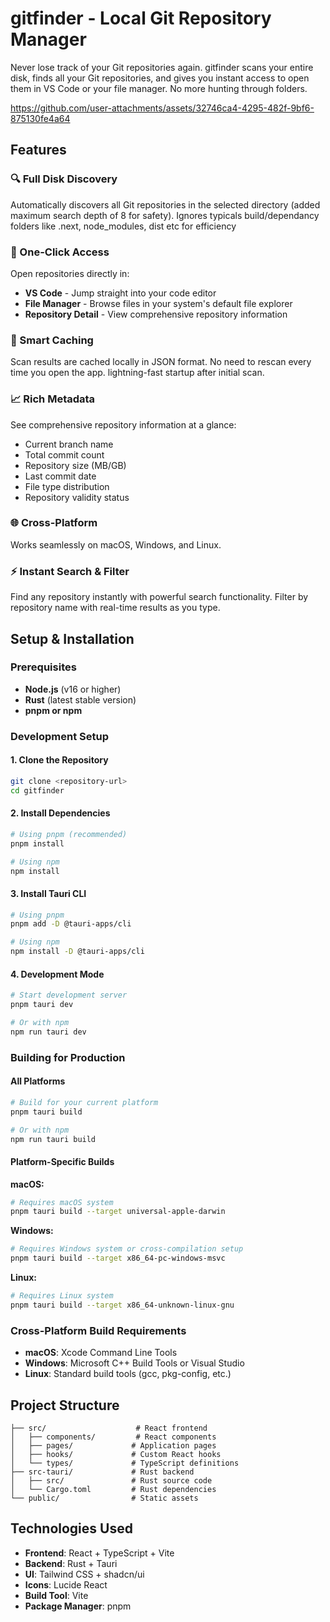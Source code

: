 # gitfinder - Local Git Repository Manager

Never lose track of your Git repositories again. gitfinder scans your entire disk, finds all your Git repositories, and gives you instant access to open them in VS Code or your file manager. No more hunting through folders.



https://github.com/user-attachments/assets/32746ca4-4295-482f-9bf6-875130fe4a64



## Features

### 🔍 Full Disk Discovery
Automatically discovers all Git repositories in the selected directory (added maximum search depth of 8 for safety).
Ignores typicals build/dependancy folders like .next, node_modules, dist etc for efficiency 

### 🚀 One-Click Access
Open repositories directly in:
- **VS Code** - Jump straight into your code editor
- **File Manager** - Browse files in your system's default file explorer
- **Repository Detail** - View comprehensive repository information

### 💾 Smart Caching
Scan results are cached locally in JSON format. No need to rescan every time you open the app. lightning-fast startup after initial scan.

### 📈 Rich Metadata
See comprehensive repository information at a glance:
- Current branch name
- Total commit count
- Repository size (MB/GB)
- Last commit date
- File type distribution
- Repository validity status

### 🌐 Cross-Platform
Works seamlessly on macOS, Windows, and Linux.

### ⚡ Instant Search & Filter
Find any repository instantly with powerful search functionality. Filter by repository name with real-time results as you type.



## Setup & Installation

### Prerequisites
- **Node.js** (v16 or higher)
- **Rust** (latest stable version)
- **pnpm or npm**

### Development Setup

#### 1. Clone the Repository
```bash
git clone <repository-url>
cd gitfinder
```

#### 2. Install Dependencies
```bash
# Using pnpm (recommended)
pnpm install

# Using npm
npm install
```

#### 3. Install Tauri CLI
```bash
# Using pnpm
pnpm add -D @tauri-apps/cli

# Using npm
npm install -D @tauri-apps/cli
```

#### 4. Development Mode
```bash
# Start development server
pnpm tauri dev

# Or with npm
npm run tauri dev
```

### Building for Production

#### All Platforms
```bash
# Build for your current platform
pnpm tauri build

# Or with npm
npm run tauri build
```

#### Platform-Specific Builds

**macOS:**
```bash
# Requires macOS system
pnpm tauri build --target universal-apple-darwin
```

**Windows:**
```bash
# Requires Windows system or cross-compilation setup
pnpm tauri build --target x86_64-pc-windows-msvc
```

**Linux:**
```bash
# Requires Linux system
pnpm tauri build --target x86_64-unknown-linux-gnu
```

### Cross-Platform Build Requirements

- **macOS**: Xcode Command Line Tools
- **Windows**: Microsoft C++ Build Tools or Visual Studio
- **Linux**: Standard build tools (gcc, pkg-config, etc.)

## Project Structure

```
├── src/                    # React frontend
│   ├── components/         # React components
│   ├── pages/             # Application pages
│   ├── hooks/             # Custom React hooks
│   └── types/             # TypeScript definitions
├── src-tauri/             # Rust backend
│   ├── src/               # Rust source code
│   └── Cargo.toml         # Rust dependencies
└── public/                # Static assets
```

## Technologies Used

- **Frontend**: React + TypeScript + Vite
- **Backend**: Rust + Tauri
- **UI**: Tailwind CSS + shadcn/ui
- **Icons**: Lucide React
- **Build Tool**: Vite
- **Package Manager**: pnpm


